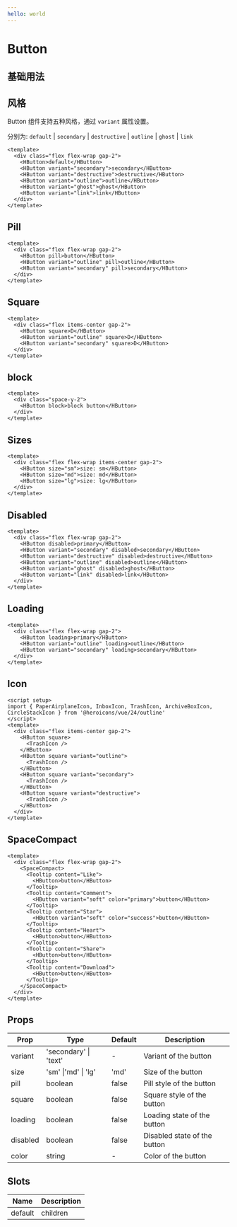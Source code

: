 ```yaml
---
hello: world
---
```


<script>
  import ButtonBooth from './booth/button.vue'
</script>

# Button

## 基础用法

<ButtonBooth/>

## 风格

Button 组件支持五种风格，通过 `variant` 属性设置。

分别为: `default` | `secondary` | `destructive` | `outline` | `ghost` | `link`

```vue demo title=默认样式
<template>
  <div class="flex flex-wrap gap-2">
    <HButton>default</HButton>
    <HButton variant="secondary">secondary</HButton>
    <HButton variant="destructive">destructive</HButton>
    <HButton variant="outline">outline</HButton>
    <HButton variant="ghost">ghost</HButton>
    <HButton variant="link">link</HButton>
  </div>
</template>
```

## Pill

```vue demo
<template>
  <div class="flex flex-wrap gap-2">
    <HButton pill>button</HButton>
    <HButton variant="outline" pill>outline</HButton>
    <HButton variant="secondary" pill>secondary</HButton>
  </div>
</template>
```

## Square

```vue demo
<template>
  <div class="flex items-center gap-2">
    <HButton square>D</HButton>
    <HButton variant="outline" square>D</HButton>
    <HButton variant="secondary" square>D</HButton>
  </div>
</template>
```

## block

```vue demo
<template>
  <div class="space-y-2">
    <HButton block>block button</HButton>
  </div>
</template>
```

## Sizes

```vue demo
<template>
  <div class="flex flex-wrap items-center gap-2">
    <HButton size="sm">size: sm</HButton>
    <HButton size="md">size: md</HButton>
    <HButton size="lg">size: lg</HButton>
  </div>
</template>
```

## Disabled

```vue demo
<template>
  <div class="flex flex-wrap gap-2">
    <HButton disabled>primary</HButton>
    <HButton variant="secondary" disabled>secondary</HButton>
    <HButton variant="destructive" disabled>destructive</HButton>
    <HButton variant="outline" disabled>outline</HButton>
    <HButton variant="ghost" disabled>ghost</HButton>
    <HButton variant="link" disabled>link</HButton>
  </div>
</template>
```

## Loading

```vue demo
<template>
  <div class="flex flex-wrap gap-2">
    <HButton loading>primary</HButton>
    <HButton variant="outline" loading>outline</HButton>
    <HButton variant="secondary" loading>secondary</HButton>
  </div>
</template>
```

## Icon

```vue demo
<script setup>
import { PaperAirplaneIcon, InboxIcon, TrashIcon, ArchiveBoxIcon, CircleStackIcon } from '@heroicons/vue/24/outline'
</script>
<template>
  <div class="flex items-center gap-2">
    <HButton square>
      <TrashIcon />
    </HButton>
    <HButton square variant="outline">
      <TrashIcon />
    </HButton>
    <HButton square variant="secondary">
      <TrashIcon />
    </HButton>
    <HButton square variant="destructive">
      <TrashIcon />
    </HButton>
  </div>
</template>
```

## SpaceCompact

```vue demo
<template>
  <div class="flex flex-wrap gap-2">
    <SpaceCompact>
      <Tooltip content="Like">
        <HButton>button</HButton>
      </Tooltip>
      <Tooltip content="Comment">
        <HButton variant="soft" color="primary">button</HButton>
      </Tooltip>
      <Tooltip content="Star">
        <HButton variant="soft" color="success">button</HButton>
      </Tooltip>
      <Tooltip content="Heart">
        <HButton>button</HButton>
      </Tooltip>
      <Tooltip content="Share">
        <HButton>button</HButton>
      </Tooltip>
      <Tooltip content="Download">
        <HButton>button</HButton>
      </Tooltip>
    </SpaceCompact>
  </div>
</template>
```

## Props

| Prop     | Type                  | Default | Description                  |
| -------- | --------------------- | ------- | ---------------------------- |
| variant  | 'secondary' \| 'text' | -       | Variant of the button        |
| size     | 'sm' \|'md' \| 'lg'   | 'md'    | Size of the button           |
| pill     | boolean               | false   | Pill style of the button     |
| square   | boolean               | false   | Square style of the button   |
| loading  | boolean               | false   | Loading state of the button  |
| disabled | boolean               | false   | Disabled state of the button |
| color    | string                | -       | Color of the button          |

## Slots

| Name    | Description |
| ------- | ----------- |
| default | children    |
